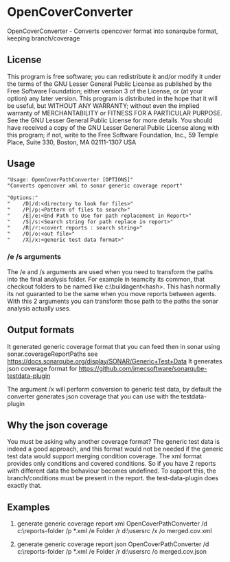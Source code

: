 OpenCoverConverter
=========

OpenCoverConverter - Converts opencover format into sonarqube format, keeping branch/coverage

## License
This program is free software; you can redistribute it and/or modify it under the terms of the GNU Lesser General Public License as published by the Free Software Foundation; either version 3 of the License, or (at your option) any later version.
This program is distributed in the hope that it will be useful, but WITHOUT ANY WARRANTY; without even the implied warranty of MERCHANTABILITY or FITNESS FOR A PARTICULAR PURPOSE. See the GNU Lesser General Public License for more details. You should have received a copy of the GNU Lesser General Public License along with this program; if not, write to the Free Software Foundation, Inc., 59 Temple Place, Suite 330, Boston, MA 02111-1307 USA

## Usage

    "Usage: OpenCoverPathConverter [OPTIONS]"
    "Converts opencover xml to sonar generic coverage report"
    
    "Options:"
    "    /D|/d:<directory to look for files>"
    "    /P|/p:<Pattern of files to search>"
    "    /E|/e:<End Path to Use for path replacement in Report>"
    "    /S|/s:<Search string for path replace in report>"
    "    /R|/r:<covert reports : search string>"
    "    /O|/o:<out file>"
    "    /X|/x:<generic test data format>"

### /e /s arguments
The /e and /s arguments are used when you need to transform the paths into the final analysis folder. For example in teamcity its common, that checkout folders to be named like c:\buildagent\<hash>. This hash normally its not guaranted to be the same when you move reports between agents. With this 2 arguments you can transform those path to the paths the sonar analysis actually uses.

## Output formats
It generated generic coverage format that you can feed then in sonar using sonar.coverageReportPaths see https://docs.sonarqube.org/display/SONAR/Generic+Test+Data 
It generates json coverage format for https://github.com/jmecsoftware/sonarqube-testdata-plugin 

The argument /x will perform conversion to generic test data, by default the converter generates json coverage that you can use with the testdata-plugin

## Why the json coverage
You must be asking why another coverage format? The generic test data is indeed a good approach, and this format would not be needed if the generic test data would support merging condition coverage. 
The xml format provides only conditions and covered conditions. So if you have 2 reports with different data the behaviour becomes undefined. To support this, the branch/conditions must be present in the report. the test-data-plugin does exactly that. 

## Examples

1. generate generic coverage report xml
   OpenCoverPathConverter /d c:\reports-folder /p *.xml /e Folder /r d:\usersrc /x /o merged.cov.xml
   
2. generate generic coverage report json
   OpenCoverPathConverter /d c:\reports-folder /p *.xml /e Folder /r d:\usersrc /o merged.cov.json
